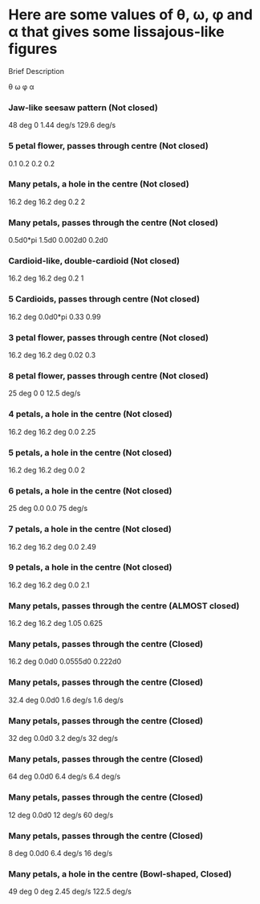 # Here are some values of θ, ω, φ and α that gives some lissajous-like figures

Brief Description

θ    ω    φ    α	

### Jaw-like seesaw pattern (Not closed)
48 deg			0			1.44 deg/s		129.6 deg/s

### 5 petal flower, passes through centre (Not closed)
0.1				0.2			0.2				0.2

### Many petals, a hole in the centre (Not closed)
16.2 deg		16.2 deg	0.2				2

### Many petals, passes through the centre (Not closed)
0.5d0*pi		1.5d0		0.002d0			0.2d0

### Cardioid-like, double-cardioid (Not closed)
16.2 deg		16.2 deg	0.2				1

### 5 Cardioids, passes through centre (Not closed)
16.2 deg		0.0d0*pi	0.33			0.99

### 3 petal flower, passes through centre (Not closed)
16.2 deg		16.2 deg	0.02			0.3

### 8 petal flower, passes through centre (Not closed)
25 deg			0			0				12.5 deg/s

### 4 petals, a hole in the centre (Not closed)
16.2 deg		16.2 deg	0.0				2.25

### 5 petals, a hole in the centre (Not closed)
16.2 deg		16.2 deg	0.0				2

### 6 petals, a hole in the centre (Not closed)
25 deg			0.0			0.0				75 deg/s

### 7 petals, a hole in the centre (Not closed)
16.2 deg		16.2 deg	0.0				2.49

### 9 petals, a hole in the centre (Not closed)
16.2 deg		16.2 deg	0.0				2.1

### Many petals, passes through the centre (ALMOST closed)
16.2 deg		16.2 deg	1.05			0.625

### Many petals, passes through the centre (Closed)
16.2 deg		0.0d0		0.0555d0		0.222d0

### Many petals, passes through the centre (Closed)
32.4 deg		0.0d0		1.6 deg/s		1.6 deg/s

### Many petals, passes through the centre (Closed)
32 deg			0.0d0		3.2 deg/s		32 deg/s

### Many petals, passes through the centre (Closed)
64 deg			0.0d0		6.4 deg/s		6.4 deg/s

### Many petals, passes through the centre (Closed)
12 deg			0.0d0		12 deg/s		60 deg/s

### Many petals, passes through the centre (Closed)
8 deg			0.0d0		6.4 deg/s		16 deg/s

### Many petals, a hole in the centre (Bowl-shaped, Closed)
49 deg			0 deg		2.45 deg/s		122.5 deg/s
